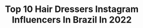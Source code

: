 ---
title: Top 10 Hair Dressers Instagram Influencers In Brazil In 2022
description: >-
  Find top hair dressers Instagram influencers in Brazil in 2022. Most popular hashtags: #hair #dress #makeup #summer.
platform: Instagram
hits: 11
text_top: Identify the top-rated Instagram accounts on inBeat.
text_bottom: Our search engine has 11 Instagram influencers like this in Brazil for you to connect with.
profiles:
  - username: "glenhew"
    fullname: >-
      Glen Educator • Hair • Color
    bio: >-
      ✨Education Director/SP @nekderx.official🇲🇾 ✨Asia Hairdesigners Association VP of Asia🌏 ✨Global Educator @kglossofficial🇺🇸 ✨Follow #nekderxacademy 🇲🇾
    location: "Brazil"
    followers: 26410
    engagement: 197
    commentsToLikes: 0.029243
    id: ckaovlu4454e10i785xy5jgs8
    verified: false
    hashtags: "#ashhair, #moneypiecehighlights, #asiahairdesignerassociation, #highlightshair"
  - username: "br.rezende"
    fullname: >-
      Bruna Rezende
    bio: >-
      ✨Criadora de conteúdo, apaixonada por moda, descobrindo lugares incríveis ⚜️Owner @bybrunarezende 🇧🇷 Miss Brasil Inter. 2020 @missbrazilinternational
    location: "Brazil"
    followers: 70058
    engagement: 48
    commentsToLikes: 0.107187
    id: ck6tv9kwokyea0j71f2ybqa0c
    verified: false
    hashtags: "#morenarosaoficial, #aplicativosparacelular, #cidadehistorica, #edicaodefotos"
  - username: "novaisgeyza"
    fullname: >-
      Geyza Novais 🌻
    bio: >-
      ♍️ 22y ✨makeup | fashion | beauty ✉️ geizanovais@icloud.com 🌻.💛.✨.🌙 @ryyandavi 👶🏼
    location: "Brazil"
    followers: 23303
    engagement: 720
    commentsToLikes: 0.086725
    id: ck8t6hz6idphq0j787xfaoyr2
    verified: false
    hashtags: "#night, #baladas, #hair, #instagram"
  - username: "thaisguisso"
    fullname: >-
      ❥ THAÍS GUISSO
    bio: >-
      📚Nutrição - Acadêmica🍎💚 ⚖️Advogada ✦ ES✦ 📩Contato ≫ direct 📩 thaisguisso23@gmail.com
    location: "Brazil"
    followers: 292123
    engagement: 190
    commentsToLikes: 0.017871
    id: ck0u6xdw535fo0i198jusifoq
    verified: false
    hashtags: "#bom, #photoshoot, #editorial, #model"
  - username: "aninhachiang"
    fullname: >-
      Ana Carolina Pio Chiang
    bio: >-
      Modelo mirim, 7 anos - Monitorado pela Mãe (Jocelaine) e-mail para contato cycjo@uol.com.br Tik tok: @ana.chiang
    location: "Brazil"
    followers: 18200
    engagement: 1429
    commentsToLikes: 0.056315
    id: ck5cgsqsqph8h0i114zp7c1jl
    verified: false
    hashtags: "#viral, #we, #love, #homesweethome"
  - username: "dudacheffer"
    fullname: >-
      𝘿𝙐𝘿𝘼 𝘾𝙃𝙀𝙁𝙁𝙀𝙍
    bio: >-
      ✨🖤🌸🤘🏼🦋🌞👁✌🏼☘️ 📍 Frederico Westphalen RS 🌻 Parcerias via direct 💌 eduarda.ch@hotmail.com
    location: "Brazil"
    followers: 13377
    engagement: 1051
    commentsToLikes: 0.208950
    id: ck5c6d9j9576v0i1145amj4sh
    verified: false
    hashtags: "#hairstyle, #photooftheday, #pictureoftheday, #blondehair"
  - username: "larisspelitero_"
    fullname: >-
      LARISSA PELITERO
    bio: >-
      ♡ • Parcerias via direct 📲 • Santa Cruz das Palmeiras || SP • Estética e Cosmetologia || FHO - Uniararas • 21
    location: "Brazil"
    followers: 8577
    engagement: 2646
    commentsToLikes: 0.244062
    id: ck8t8a78ljntj0j78bewtgxhv
    verified: false
    hashtags: "#blogueira, #followers, #happy, #modafeminina"
  - username: "lunabandeira"
    fullname: >-
      Luna Bandeira
    bio: >-
      🎤singer/songwriter •parcerias/collabs via direct/ e-mail contato para shows: 📧 contato@lunabandeira.com.br 👇🏻ÚLTIMO VÍDEO NO CANAL
    location: "Brazil"
    followers: 119710
    engagement: 249
    commentsToLikes: 0.043186
    id: ckap19buwtlsm0i78n12so3mc
    verified: false
    hashtags: "#biquini, #love, #music, #quarantine"
  - username: "glamouratfifty"
    fullname: >-
      ♥´¨`•°..CARLA..°•´¨`♥
    bio: >-
      ☆ G⃟O⃟D⃟ ❤️ F⃟A⃟M⃟I⃟L⃟Y⃟ ❤️ F⃟R⃟I⃟E⃟N⃟D⃟S⃟ God ❤️ Above ❤️ All ☆ ✝️ | 🇧🇷 Deus é amor 💖
    location: "Brazil"
    followers: 17029
    engagement: 318
    commentsToLikes: 0.101910
    id: ck13ch5j90bli0i197tvu94qc
    verified: false
    hashtags: "#over50club, #coffee, #coffeetime, #maquiagem"
  - username: "luanna_charamba"
    fullname: >-
      Luanna_charamba
    bio: >-
      📍 Maringá PR ♑️ 2.5 ✨ Perfil pessoal 💼 Perfil profissional 👇🏻 @luannacharamba
    location: "Brazil"
    followers: 19047
    engagement: 711
    commentsToLikes: 0.022882
    id: ck5hrj85yuyev0i1181gyt8d6
    verified: false
    hashtags: "#instagood, #instagram, #live, #vibes"
---